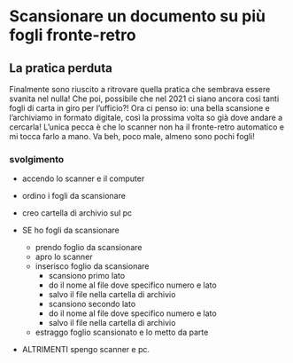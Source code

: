 # Scansionare un documento su più fogli fronte-retro

## La pratica perduta

Finalmente sono riuscito a ritrovare quella pratica che sembrava essere svanita nel nulla! Che poi, possibile che nel 2021 ci siano ancora così tanti fogli di carta in giro per l’ufficio?! Ora ci penso io: una bella scansione e l’archiviamo in formato digitale, così la prossima volta so già dove andare a cercarla! L’unica pecca è che lo scanner non ha il fronte-retro automatico e mi tocca farlo a mano. Va beh, poco male, almeno sono pochi fogli!

### svolgimento

- accendo lo scanner e il computer
- ordino i fogli da scansionare
- creo cartella di archivio sul pc

- SE ho fogli da scansionare

  - prendo foglio da scansionare
  - apro lo scanner
  - inserisco foglio da scansionare
    - scansiono primo lato
    - do il nome al file dove specifico numero e lato
    - salvo il file nella cartella di archivio
    - scansiono secondo lato
    - do il nome al file dove specifico numero e lato
    - salvo il file nella cartella di archivio
  - estraggo foglio scansionato e lo metto da parte

- ALTRIMENTI spengo scanner e pc.
